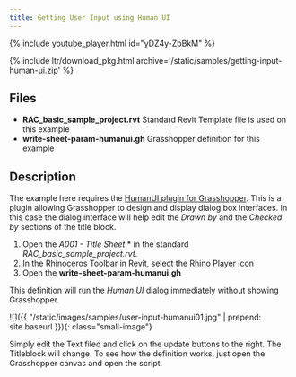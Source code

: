 ```yaml
---
title: Getting User Input using Human UI
---
```


<!-- intro video -->
{% include youtube_player.html id="yDZ4y-ZbBkM" %}


{% include ltr/download_pkg.html archive='/static/samples/getting-input-human-ui.zip' %}


## Files

- **RAC_basic_sample_project.rvt** Standard Revit Template file is used on this example
- **write-sheet-param-humanui.gh** Grasshopper definition for this example

## Description

The example here requires the [HumanUI plugin for Grasshopper](https://www.food4rhino.com/app/human-ui). This is a plugin allowing Grasshopper to design and display dialog box interfaces. In this case the dialog interface will help edit the *Drawn by* and the *Checked by* sections of the title block.

1. Open the *A001 - Title Sheet* * in the standard *RAC_basic_sample_project.rvt*.
2. In the Rhinoceros Toolbar in Revit, select the Rhino Player icon
3. Open the **write-sheet-param-humanui.gh**

This definition will run the *Human UI* dialog immediately without showing Grasshopper.

![]({{ "/static/images/samples/user-input-humanui01.jpg" | prepend: site.baseurl }}){: class="small-image"}

Simply edit the Text filed and click on the update buttons to the right. The Titleblock will change. To see how the definition works, just open the Grasshopper canvas and open the script.

